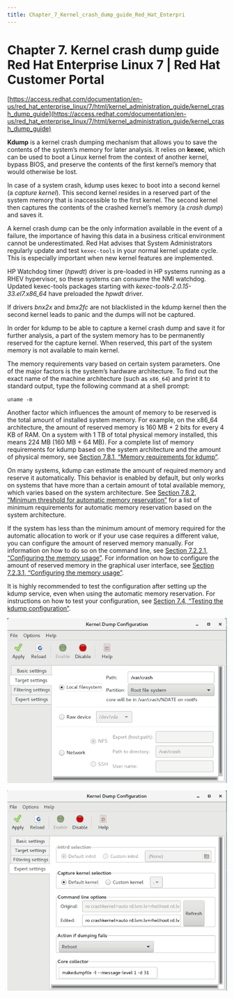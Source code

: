 ```yaml
---
title: Chapter_7_Kernel_crash_dump_guide_Red_Hat_Enterpri
---
```


# Chapter 7. Kernel crash dump guide Red Hat Enterprise Linux 7 | Red Hat Customer Portal

[https://access.redhat.com/documentation/en-us/red_hat_enterprise_linux/7/html/kernel_administration_guide/kernel_crash_dump_guide](https://access.redhat.com/documentation/en-us/red_hat_enterprise_linux/7/html/kernel_administration_guide/kernel_crash_dump_guide)

**Kdump** is a kernel crash dumping mechanism that allows you to save the contents of the system’s memory for later analysis. It relies on **kexec**, which can be used to boot a Linux kernel from the context of another kernel, bypass BIOS, and preserve the contents of the first kernel’s memory that would otherwise be lost.

In case of a system crash, kdump uses kexec to boot into a second kernel (a *capture kernel*). This second kernel resides in a reserved part of the system memory that is inaccessible to the first kernel. The second kernel then captures the contents of the crashed kernel’s memory (a *crash dump*) and saves it.

A kernel crash dump can be the only information available in the event of a failure, the importance of having this data in a business critical environment cannot be underestimated. Red Hat advises that System Administrators regularly update and test `kexec-tools` in your normal kernel update cycle. This is especially important when new kernel features are implemented.

HP Watchdog timer (*hpwdt*) driver is pre-loaded in HP systems running as a RHEV hypervisor, so these systems can consume the NMI watchdog. Updated kexec-tools packages starting with *kexec-tools-2.0.15-33.el7.x86_64* have preloaded the *hpwdt* driver.

If drivers *bnx2x* and *bmx2fc* are not blacklisted in the kdump kernel then the second kernel leads to panic and the dumps will not be captured.

In order for kdump to be able to capture a kernel crash dump and save it for further analysis, a part of the system memory has to be permanently reserved for the capture kernel. When reserved, this part of the system memory is not available to main kernel.

The memory requirements vary based on certain system parameters. One of the major factors is the system’s hardware architecture. To find out the exact name of the machine architecture (such as `x86_64`) and print it to standard output, type the following command at a shell prompt:

```
uname -m
```

Another factor which influences the amount of memory to be reserved is the total amount of installed system memory. For example, on the x86_64 architecture, the amount of reserved memory is 160 MB + 2 bits for every 4 KB of RAM. On a system with 1 TB of total physical memory installed, this means 224 MB (160 MB + 64 MB). For a complete list of memory requirements for kdump based on the system architecture and the amount of physical memory, see [Section 7.8.1, “Memory requirements for kdump”](https://access.redhat.com/documentation/en-us/red_hat_enterprise_linux/7/html/kernel_administration_guide/kernel_crash_dump_guide).

On many systems, kdump can estimate the amount of required memory and reserve it automatically. This behavior is enabled by default, but only works on systems that have more than a certain amount of total available memory, which varies based on the system architecture. See [Section 7.8.2, “Minimum threshold for automatic memory reservation”](https://access.redhat.com/documentation/en-us/red_hat_enterprise_linux/7/html/kernel_administration_guide/kernel_crash_dump_guide) for a list of minimum requirements for automatic memory reservation based on the system architecture.

If the system has less than the minimum amount of memory required for the automatic allocation to work or if your use case requires a different value, you can configure the amount of reserved memory manually. For information on how to do so on the command line, see [Section 7.2.2.1, “Configuring the memory usage”](https://access.redhat.com/documentation/en-us/red_hat_enterprise_linux/7/html/kernel_administration_guide/kernel_crash_dump_guide). For information on how to configure the amount of reserved memory in the graphical user interface, see [Section 7.2.3.1, “Configuring the memory usage”](https://access.redhat.com/documentation/en-us/red_hat_enterprise_linux/7/html/kernel_administration_guide/kernel_crash_dump_guide).

It is highly recommended to test the configuration after setting up the kdump service, even when using the automatic memory reservation. For instructions on how to test your configuration, see [Section 7.4, “Testing the kdump configuration”](https://access.redhat.com/documentation/en-us/red_hat_enterprise_linux/7/html/kernel_administration_guide/kernel_crash_dump_guide).

![Chapter%207%20Kernel%20crash%20dump%20guide%20Red%20Hat%20Enterpri/kdump-kernel_dump_configuration-target_settings.png](Chapter%207%20Kernel%20crash%20dump%20guide%20Red%20Hat%20Enterpri/kdump-kernel_dump_configuration-target_settings.png)

![Chapter%207%20Kernel%20crash%20dump%20guide%20Red%20Hat%20Enterpri/kdump-kernel_dump_configuration-expert_settings.png](Chapter%207%20Kernel%20crash%20dump%20guide%20Red%20Hat%20Enterpri/kdump-kernel_dump_configuration-expert_settings.png)